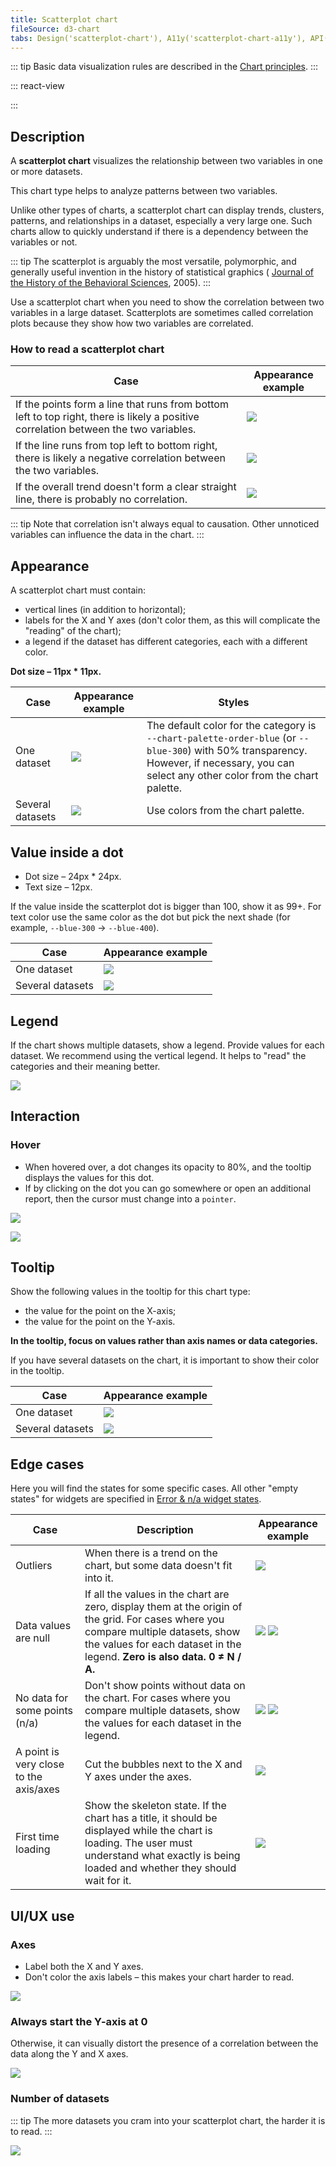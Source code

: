 ```yaml
---
title: Scatterplot chart
fileSource: d3-chart
tabs: Design('scatterplot-chart'), A11y('scatterplot-chart-a11y'), API('scatterplot-chart-api'), Examples('scatterplot-chart-d3-code'), Changelog('d3-chart-changelog')
---
```


::: tip
Basic data visualization rules are described in the [Chart principles](/data-display/d3-chart/d3-chart).
:::

::: react-view

<script lang="tsx">
import React from 'react';
import PlaygroundGeneration from '@components/PlaygroundGeneration';
import { chartPlayground } from '@components/ChartPlayground';
import { Chart, ScatterPlotChartProps } from '@semcore/d3-chart';

const data = [...Array(25).keys()].map((d, i) => ({
  x: i,
  y: Math.random() * 10,
  y2: Math.random() * 10,
  value: Math.round(Math.random() * 10),
}));

const App = PlaygroundGeneration((preview) => {
  const { select, radio, label, bool } = preview('Chart.ScatterPlot');

  const {
    direction,
    alignItems,
    justifyContent,
    showXAxis,
    showYAxis,
    showTooltip,
    showLegend,
    legendProps,
  } = chartPlayground({ select, radio, label, bool }, { direction: 'column' });

  const chartProps: ScatterPlotChartProps = {
    data,
    groupKey: 'x',
    plotWidth: 300,
    plotHeight: 300,
    direction,
    showTooltip,
    showXAxis,
    showYAxis,
    alignItems,
    justifyContent,
  };

  if (showLegend) {
    chartProps.legendProps = legendProps;
  } else {
    chartProps.showLegend = false;
  }

  return <Chart.ScatterPlot {...chartProps} valueKey={'value'} xTicksCount={10} yTicksCount={6} />;
}, {filterProps: ['data']});
</script>

:::

## Description

A **scatterplot chart** visualizes the relationship between two variables in one or more datasets.

This chart type helps to analyze patterns between two variables.

Unlike other types of charts, a scatterplot chart can display trends, clusters, patterns, and relationships in a dataset, especially a very large one. Such charts allow to quickly understand if there is a dependency between the variables or not.

::: tip
The scatterplot is arguably the most versatile, polymorphic, and generally useful invention in the history of statistical graphics ( [Journal of the History of the Behavioral Sciences](http://onlinelibrary.wiley.com/doi/10.1002/jhbs.20078/abstract), 2005).
:::

Use a scatterplot chart when you need to show the correlation between two variables in a large dataset. Scatterplots are sometimes called correlation plots because they show how two variables are correlated.

### How to read a scatterplot chart

| Case                                                                                                                                 | Appearance example                                       |
| ------------------------------------------------------------------------------------------------------------------------------------ | -------------------------------------------------------- |
| If the points form a line that runs from bottom left to top right, there is likely a positive correlation between the two variables. | ![](static/positive-correlation.png) |
| If the line runs from top left to bottom right, there is likely a negative correlation between the two variables.                    | ![](static/negative-correlation.png) |
| If the overall trend doesn't form a clear straight line, there is probably no correlation.                                           | ![](static/no-correlation.png)             |

::: tip
Note that correlation isn't always equal to causation. Other unnoticed variables can influence the data in the chart.
:::

## Appearance

A scatterplot chart must contain:

- vertical lines (in addition to horizontal);
- labels for the X and Y axes (don't color them, as this will complicate the "reading" of the chart);
- a legend if the dataset has different categories, each with a different color.

**Dot size – 11px * 11px.**

| Case             | Appearance example                                     | Styles                                                                                                                                                                                    |
| ---------------- | ------------------------------------------------------ | ----------------------------------------------------------------------------------------------------------------------------------------------------------------------------------------- |
| One dataset      | ![](static/no-correlation.png)              | The default color for the category is `--chart-palette-order-blue` (or `--blue-300`) with 50% transparency. However, if necessary, you can select any other color from the chart palette. |
| Several datasets | ![](static/positive-correlation-2.png) | Use colors from the chart palette.                                                                                                                                                        |

## Value inside a dot

- Dot size – 24px * 24px.
- Text size – 12px.

If the value inside the scatterplot dot is bigger than 100, show it as 99+.
For text color use the same color as the dot but pick the next shade (for example, `--blue-300` → `--blue-400`).

| Case             | Appearance example                                   |
| ---------------- | ---------------------------------------------------- |
| One dataset      | ![](static/values-1.png)      |
| Several datasets | ![](static/values-2.png) |

## Legend

If the chart shows multiple datasets, show a legend. Provide values for each dataset.
We recommend using the vertical legend. It helps to "read" the categories and their meaning better.

![](static/two-categories.png)

## Interaction

### Hover

- When hovered over, a dot changes its opacity to 80%, and the tooltip displays the values for this dot.
- If by clicking on the dot you can go somewhere or open an additional report, then the cursor must change into a `pointer`.

![](static/hover-2.png)

![](static/hover-1.png)

## Tooltip

Show the following values in the tooltip for this chart type:

- the value for the point on the X-axis;
- the value for the point on the Y-axis.

**In the tooltip, focus on values rather than axis names or data categories.**

If you have several datasets on the chart, it is important to show their color in the tooltip.

| Case             | Appearance example                                  |
| ---------------- | --------------------------------------------------- |
| One dataset      | ![](static/hover-2.png)      |
| Several datasets | ![](static/hover-1.png) |

## Edge cases

Here you will find the states for some specific cases. All other "empty states" for widgets are specified in [Error & n/a widget states](/components/widget-empty/widget-empty).

| Case                                   | Description                                                                                                                                                                                                       | Appearance example                                               |
| -------------------------------------- | ----------------------------------------------------------------------------------------------------------------------------------------------------------------------------------------------------------------- | ---------------------------------------------------------------- |
| Outliers                               | When there is a trend on the chart, but some data doesn't fit into it.                                                                                                                                           | ![](static/outliers-1.png)                               |
| Data values are null                   | If all the values in the chart are zero, display them at the origin of the grid. For cases where you compare multiple datasets, show the values for each dataset in the legend. **Zero is also data. 0 ≠ N / A.** | ![](static/null-1.png) ![](static/null-2.png)            |
| No data for some points (n/a)          | Don't show points without data on the chart. For cases where you compare multiple datasets, show the values for each dataset in the legend.                                                                       | ![](static/n-a-1.png) ![](static/n-a-2.png)        |
| A point is very close to the axis/axes | Cut the bubbles next to the X and Y axes under the axes.                                                                                                                                                          | ![](static/cut.png)                        |
| First time loading                     | Show the skeleton state. If the chart has a title, it should be displayed while the chart is loading. The user must understand what exactly is being loaded and whether they should wait for it.                  | ![](static/scatterplot-chart-skeleton.png) |

## UI/UX use

### Axes

- Label both the X and Y axes.
- Don't color the axis labels – this makes your chart harder to read.

![](static/color-yes-no.png)

### Always start the Y-axis at 0

Otherwise, it can visually distort the presence of a correlation between the data along the Y and X axes.

![](static/axis-yes-no.png)

### Number of datasets

::: tip
The more datasets you cram into your scatterplot chart, the harder it is to read.
:::

![](static/categories-yes-no.png)

